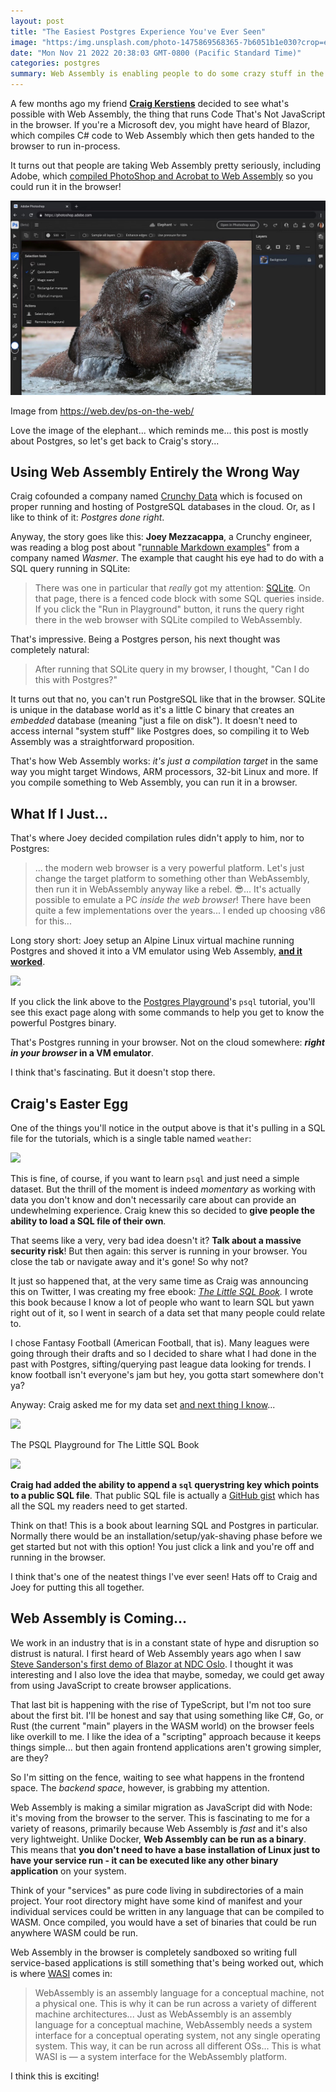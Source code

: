 ```yaml
---
layout: post
title: "The Easiest Postgres Experience You've Ever Seen"
image: "https:/img.unsplash.com/photo-1475869568365-7b6051b1e030?crop=entropy&cs=tinysrgb&fit=max&fm=jpg&ixid=MnwxMTc3M3wwfDF8c2VhcmNofDU2fHxmbG9hdHxlbnwwfHx8fDE2NjkwNTg1Njg&ixlib=rb-4.0.3&q=80&w=2000"
date: "Mon Nov 21 2022 20:38:03 GMT-0800 (Pacific Standard Time)"
categories: postgres
summary: Web Assembly is enabling people to do some crazy stuff in the browser, including running a full PostgreSQL installation and Adobe Photoshop!      
---
```


A few months ago my friend [**Craig Kerstiens**](https://twitter.com/craigkerstiens) decided to see what's possible with Web Assembly, the thing that runs Code That's Not JavaScript in the browser. If you're a Microsoft dev, you might have heard of Blazor, which compiles C# code to Web Assembly which then gets handed to the browser to run in-process.

It turns out that people are taking Web Assembly pretty seriously, including Adobe, which [compiled PhotoShop and Acrobat to Web Assembly](https://web.dev/ps-on-the-web/) so you could run it in the browser!

![](/img/2022/11/image-8.png)

Image from https://web.dev/ps-on-the-web/

Love the image of the elephant... which reminds me... this post is mostly about Postgres, so let's get back to Craig's story...

## Using Web Assembly Entirely the Wrong Way

Craig cofounded a company named [Crunchy Data](https://www.crunchydata.com/) which is focused on proper running and hosting of PostgreSQL databases in the cloud. Or, as I like to think of it: _Postgres done right_.

Anyway, the story goes like this: **Joey Mezzacappa**, a Crunchy engineer, was reading a blog post about "[runnable Markdown examples](https://wasmer.io/posts/markdown-playgrounds-powered-by-wasm)" from a company named _Wasmer_. The example that caught his eye had to do with a SQL query running in SQLite:

> There was one in particular that _really_ got my attention: [SQLite](https://wapm.io/sqlite/sqlite). On that page, there is a fenced code block with some SQL queries inside. If you click the "Run in Playground" button, it runs the query right there in the web browser with SQLite compiled to WebAssembly.

That's impressive. Being a Postgres person, his next thought was completely natural:

> After running that SQLite query in my browser, I thought, "Can I do this with Postgres?"

It turns out that no, you can't run PostgreSQL like that in the browser. SQLite is unique in the database world as it's a little C binary that creates an _embedded_ database (meaning "just a file on disk"). It doesn't need to access internal "system stuff" like Postgres does, so compiling it to Web Assembly was a straightforward proposition.

That's how Web Assembly works: _it's just a compilation target_ in the same way you might target Windows, ARM processors, 32-bit Linux and more. If you compile something to Web Assembly, you can run it in a browser.

## What If I Just...

That's where Joey decided compilation rules didn't apply to him, nor to Postgres:

> ... the modern web browser is a very powerful platform. Let's just change the target platform to something other than WebAssembly, then run it in WebAssembly anyway like a rebel. 😎... It's actually possible to emulate a PC _inside the web browser_! There have been quite a few implementations over the years... I ended up choosing v86 for this... 

Long story short: Joey setup an Alpine Linux virtual machine running Postgres and shoved it into a VM emulator using Web Assembly, **[and it worked](https://wasmer.io/posts/markdown-playgrounds-powered-by-wasm)**.

![](/2022/11/image-4.png)

If you click the link above to the [Postgres Playground](https://wasmer.io/posts/markdown-playgrounds-powered-by-wasm)'s `psql` tutorial, you'll see this exact page along with some commands to help you get to know the powerful Postgres binary.

That's Postgres running in your browser. Not on the cloud somewhere: **_right in your browser_ in a VM emulator**.

I think that's fascinating. But it doesn't stop there.

## Craig's Easter Egg

One of the things you'll notice in the output above is that it's pulling in a SQL file for the tutorials, which is a single table named `weather`:

![](/2022/11/image-5.png)

This is fine, of course, if you want to learn `psql` and just need a simple dataset. But the thrill of the moment is indeed _momentary_ as working with data you don't know and don't necessarily care about can provide an undewhelming experience. Craig knew this so decided to **give people the ability to load a SQL file of their own**.

That seems like a very, very bad idea doesn't it? **Talk about a massive security risk**! But then again: this server is running in your browser. You close the tab or navigate away and it's gone! So why not?

It just so happened that, at the very same time as Craig was announcing this on Twitter, I was creating my free ebook: _[The Little SQL Book](https://bigmachine.io/little-sql-book/)._ I wrote this book because I know a lot of people who want to learn SQL but yawn right out of it, so I went in search of a data set that many people could relate to. 

I chose Fantasy Football (American Football, that is). Many leagues were going through their drafts and so I decided to share what I had done in the past with Postgres, sifting/querying past league data looking for trends. I know football isn't everyone's jam but hey, you gotta start somewhere don't ya?

Anyway: Craig asked me for my data set [and next thing I know](https://www.crunchydata.com/developers/playground?sql=https://gist.githubusercontent.com/craigkerstiens/2297d5fce53832a73c975e94e6a7f0c8/raw/7d858bdb9ecd8bd1445425fa948197b655804e31/ff.sql)...

![](/2022/11/image-6.png)

The PSQL Playground for The Little SQL Book

![](/2022/11/image-7.png)

**Craig had added the ability to append a `sql` querystring key which points to a public SQL file**. That public SQL file is actually a [GitHub gist](https://gist.githubusercontent.com/craigkerstiens/2297d5fce53832a73c975e94e6a7f0c8/raw/7d858bdb9ecd8bd1445425fa948197b655804e31/ff.sql) which has all the SQL my readers need to get started.

Think on that! This is a book about learning SQL and Postgres in particular. Normally there would be an installation/setup/yak-shaving phase before we get started but not with this option! You just click a link and you're off and running in the browser.

I think that's one of the neatest things I've ever seen! Hats off to Craig and Joey for putting this all together.

## Web Assembly is Coming...

We work in an industry that is in a constant state of hype and disruption so distrust is natural. I first heard of Web Assembly years ago when I saw [Steve Sanderson's first demo of Blazor at NDC Oslo](https://www.youtube.com/watch?v=uW-Kk7Qpv5U). I thought it was interesting and I also love the idea that maybe, someday, we could get away from using JavaScript to create browser applications.

That last bit is happening with the rise of TypeScript, but I'm not too sure about the first bit. I'll be honest and say that using something like C#, Go, or Rust (the current "main" players in the WASM world) on the browser feels like overkill to me. I like the idea of a "scripting" approach because it keeps things simple... but then again frontend applications aren't growing simpler, are they?

So I'm sitting on the fence, waiting to see what happens in the frontend space. The _backend space_, however, is grabbing my attention.

Web Assembly is making a similar migration as JavaScript did with Node: it's moving from the browser to the server. This is fascinating to me for a variety of reasons, primarily because Web Assembly is _fast_ and it's also very lightweight. Unlike Docker, **Web Assembly can be run as a binary**. This means that **you don't need to have a base installation of Linux just to have your service run - it can be executed like any other binary application** on your system.

Think of your "services" as pure code living in subdirectories of a main project. Your root directory might have some kind of manifest and your individual services could be written in any language that can be compiled to WASM. Once compiled, you would have a set of binaries that could be run anywhere WASM could be run.

Web Assembly in the browser is completely sandboxed so writing full service-based applications is still something that's being worked out, which is where [WASI](https://hacks.mozilla.org/2019/03/standardizing-wasi-a-webassembly-system-interface/) comes in:

> WebAssembly is an assembly language for a conceptual machine, not a physical one. This is why it can be run across a variety of different machine architectures... Just as WebAssembly is an assembly language for a conceptual machine, WebAssembly needs a system interface for a conceptual operating system, not any single operating system. This way, it can be run across all different OSs... This is what WASI is — a system interface for the WebAssembly platform.

I think this is exciting!